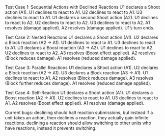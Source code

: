 Test Case 1: Sequential Actions with Declined Reactions
U1 declares a Shoot action (A1).
U1 declines to react to A1.
U2 declines to react to A1.
U3 declines to react to A1.
U1 declares a second Shoot action (A2).
U1 declines to react to A2.
U2 declines to react to A2.
U3 declines to react to A2.
A1 resolves (damage applied).
A2 resolves (damage applied).
U1’s turn ends.

Test Case 2: Nested Reactions
U1 declares a Shoot action (A1).
U2 declares a Block reaction (A2 → A1).
U1 declines to react to A1.
U3 declines to react to A1.
U3 declares a Boost reaction (A3 → A2).
U1 declines to react to A2.
U2 declines to react to A2.
A3 resolves (Boost effect applied).
A2 resolves (Block reduces damage).
A1 resolves (reduced damage applied).

Test Case 3: Parallel Reactions
U1 declares a Shoot action (A1).
U2 declares a Block reaction (A2 → A1).
U3 declares a Block reaction (A3 → A1).
U1 declines to react to A1.
A2 resolves (Block reduces damage).
A3 resolves (Block further reduces damage).
A1 resolves (reduced damage applied).

Test Case 4: Self-Reaction
U1 declares a Shoot action (A1).
U1 declares a Boost reaction (A2 → A1).
U2 declines to react to A1.
U3 declines to react to A1.
A2 resolves (Boost effect applied).
A1 resolves (damage applied).





Current bugs:
declining should halt reaction submissions, but instead if a unit takes an action, then declines a reaction, they actually gain infinite reactions.
declining a reaction should allow switching to other units who have reactions, instead it prevents switching.
